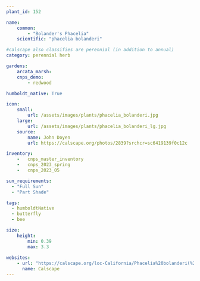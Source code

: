 ```yaml
---
plant_id: 152 

name: 
    common: 
        - "Bolander's Phacelia"  
    scientific: "phacelia bolanderi"   

#calscape also classifies are perennial (in addition to annual) 
category: perennial herb

gardens:
    arcata_marsh:
    cnps_demo:
        - redwood

humboldt_native: True

icon: 
    small: 
        url: /assets/images/plants/phacelia_bolanderi.jpg 
    large: 
        url: /assets/images/plants/phacelia_bolanderi_lg.jpg 
    source: 
        name: John Doyen 
        url: https://calscape.org/photos/2839?srchcr=sc6419139f0c12c

inventory: 
    -   cnps_master_inventory
    -   cnps_2023_spring
    -   cnps_2023_05

sun_requirements:
  - "Full Sun"
  - "Part Shade"

tags:
  - humboldtNative
  - butterfly
  - bee

size:
    height: 
        min: 0.39 
        max: 3.3
 
websites: 
    - url: "https://calscape.org/loc-California/Phacelia%20bolanderi(%20)"
      name: Calscape
---
```

